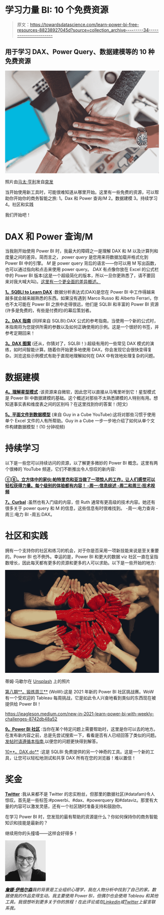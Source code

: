 # 学习力量 BI: 10 个免费资源

> 原文：<https://towardsdatascience.com/learn-power-bi-free-resources-88238927045d?source=collection_archive---------34----------------------->

## 用于学习 DAX、Power Query、数据建模等的 10 种免费资源

![](img/cec2674db5da0ff70849c391a64cb3d7.png)

照片由[马太·亨利](https://burst.shopify.com/@matthew_henry?utm_campaign=photo_credit&utm_content=Free+Stock+Photo+of+Four+Hands+Meeting+%E2%80%94+HD+Images&utm_medium=referral&utm_source=credit)发自[突发](https://burst.shopify.com/diversity?utm_campaign=photo_credit&utm_content=Free+Stock+Photo+of+Four+Hands+Meeting+%E2%80%94+HD+Images&utm_medium=referral&utm_source=credit)

当开始使用新工具时，可能很难知道从哪里开始。这里有一些免费的资源，可以帮助你开始你的商务智能之旅:
1。Dax 和 Power 查询/M
2。数据建模
3。持续学习
4。社区和实践

我们开始吧！

# DAX 和 Power 查询/M

当我刚开始使用 Power BI 时，我最大的障碍之一是理解 DAX 和 M 以及计算列和度量之间的差异。简而言之， *power query* 是您用来将数据加载并格式化到 Power BI 中的引擎。 *M* 是 power query 背后的语言——你可以用 M 写出函数，也可以通过指向和点击来使用 power query。 *DAX* 有点像你放在 Excel 的公式栏中的 Power BI 版本(这是一个超级简化的版本，所以一旦你更熟悉了，请不要回来对我大喊大叫)。[这里有一个更全面的差异概述。](/power-bi-m-vs-dax-vs-measures-4c77ae270790?sk=addcf863f61f67c895df4c0b92974536)

[**1。SQBLI to Learn DAX**](https://www.sqlbi.com/) :数据分析表达式(DAX)是您在 Power BI 中工作得越来越多就会越来越熟悉的东西。如果没有遇到 Marco Russo 和 Alberto Ferrari，你也不太可能在 Power BI 之旅中走得很远，他们是 SQLBI 和丰富的 Power BI 资源(许多是免费的，有些是付费的)的幕后策划者。

[**2。DAX 指南**](https://dax.guide/) (同样来自 SQLBI):DAX 公式的参考指南。当使用一个新的公式时，本指南将为您提供所需的参数以及如何正确使用的示例。这是一个很好的书签，并参考定期回来！

[**3。DAX 图案**](https://www.daxpatterns.com/) (还从，你猜对了，SQLBI！):超级有用的一些常见 DAX 模式的演练，如时间智能计算。随着你开始更多地使用 DAX，你会发现它会很快变得复杂。浏览这些示例模式有助于直观地理解如何在 DAX 中有效地处理复杂的问题。

</power-bi-m-vs-dax-vs-measures-4c77ae270790>  </power-bi-understanding-m-5a3eb9e6c2da>  

# 数据建模

[**4。理解星型模式**](https://docs.microsoft.com/en-us/power-bi/guidance/star-schema) :该资源来自微软，因此您可以直接从马嘴里听到它！星型模式是 Power BI 中数据建模的基础。这个概述对那些不太熟悉建模的人特别有用。想知道事实表和维度表之间的区别吗？在这里找到你的答案！(短文)

[**5。平面文件到数据模型**](https://www.youtube.com/watch?v=vjBprojOCzU) (来自 Guy in a Cube YouTube):这将对那些习惯于使用单个 Excel 文件的人有所帮助。Guy in a Cube 一步一步地介绍了如何从单个文件构建数据模型！(10 分钟视频)

# 持续学习

以下是一些您可以持续访问的资源，以了解更多微妙的 Power BI 概念。这里有两个很棒的 YouTube 频道，它们不断推出令人惊叹的新内容:

[⑥**⑥。立方体中的家伙:帕特里克和亚当做了一项惊人的工作，让人们感觉可以轻松获得力量。每个级别的体验都有内容！
-周一:信息综述
-周二和周三:技术视频**](https://www.youtube.com/c/GuyinaCube/featured)

[**7。Curbal**](https://www.youtube.com/channel/UCJ7UhloHSA4wAqPzyi6TOkw) :虽然也有入门级的内容，但 Ruth 通常有更高级的技术内容。她还有很多关于 power query 和 M 的信息，这些信息有时很难找到。
-周一:电力查询
-周三:电力 BI
-周五:DAX。

# 社区和实践

拥有一个支持你的社区和练习的机会，对于你是否采用一项新技能来说是至关重要的。Power BI 也不例外。幸运的是，Power BI 和更大的数据 viz 社区一直在呈指数增长，因此每天都有更多的资源和更多的人可以求助。以下是一些开始的地方:

![](img/e0c049c2e06af1f0c285164f6d12e91f.png)

蒂姆·马歇尔在 [Unsplash](https://unsplash.com?utm_source=medium&utm_medium=referral) 上的照片

[第八期**。锻炼周三**](http://www.workout-wednesday.com/power-bi-challenges/) (WoW):这是 2021 年新的 Power BI 社区挑战赛。WoW 有一个受欢迎的 Tableau 每周挑战，它是如此令人兴奋地看到类似的东西现在被提供给 Power BI！

<https://jeagleson.medium.com/new-in-2021-learn-power-bi-with-weekly-challenges-8742db48a52>  

[**9。Power BI 社区**](https://community.powerbi.com/) :当你在某个特定问题上需要帮助时，这里是你可以去的地方。在发布新内容之前，总是先尝试搜索一下，看看是否有人已经回答了类似的问题。[发帖时请遵循本指南](https://community.powerbi.com/t5/Desktop/How-to-Get-Your-Question-Answered-Quickly/td-p/1447523),以便您的问题更快得到解答。

[10**。DAX.do**](https://dax.do/) :这是 SQLBI 免费提供的另一个神奇的工具。这是一个新的工具，让您可以轻松地测试和共享 DAX 所有在您的浏览器！难以置信！

# 奖金

[**Twitter**](https://twitter.com/home) :我从来都不是 Twitter 的忠实粉丝，但那里的数据社区(#datafam)令人惊叹。首先是一些标签:#powerbi、#dax、#powerquery 和#dataviz。那里有大量的内容可以激发灵感，还有一个社区随时准备支持和鼓励你。

在学习 Power BI 时，您发现的最有帮助的资源是什么？你如何保持你的商务智能知识和技能是最新的？

继续用你的头撞墙——这样会好得多！

![](img/1d0ef441cee1dce2722611a815faebba.png)

[***詹娜·伊格尔森***](https://medium.com/@jeagleson)*我的背景是工业组织心理学，我在人物分析中找到了自己的家。数据使我的作品变得生动。我主要使用 Power BI，但偶尔也会使用 Tableau 和其他工具。我很想听到更多关于你的旅程！在此评论或在*[*Linkedin*](https://www.linkedin.com/in/jenna-eagleson/)*或*[*Twitter*](https://twitter.com/JennaEagleson)*上留言联系我。*